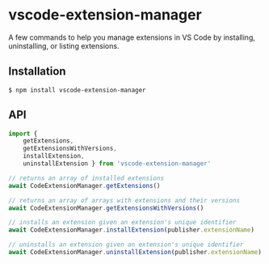 # vscode-extension-manager

A few commands to help you manage extensions in VS Code by installing, uninstalling, or listing extensions. 

## Installation

`$ npm install vscode-extension-manager`

## API

``` typescript
import {
    getExtensions,
    getExtensionsWithVersions,
    installExtension,
    uninstallExtension } from 'vscode-extension-manager'

// returns an array of installed extensions
await CodeExtensionManager.getExtensions()

// returns an array of arrays with extensions and their versions
await CodeExtensionManager.getExtensionsWithVersions()

// installs an extension given an extension's unique identifier
await CodeExtensionManager.installExtension(publisher.extensionName)

// uninstalls an extension given an extension's unique identifier
await CodeExtensionManager.uninstallExtension(publisher.extensionName)

```